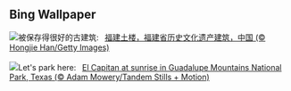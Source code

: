 ## Bing Wallpaper
![](https://www.bing.com/th?id=OHR.TulouFujian_ZH-CN4287018074_UHD.jpg&w=1000)被保存得很好的古建筑:&nbsp;&ensp;[福建土楼，福建省历史文化遗产建筑，中国 (© Hongjie Han/Getty Images)](https://www.bing.com/th?id=OHR.TulouFujian_ZH-CN4287018074_UHD.jpg)
<br><br/>
![](https://www.bing.com/th?id=OHR.GuadalupeTexas_EN-US5906260854_UHD.jpg&w=1000)Let's park here:&nbsp;&ensp;[El Capitan at sunrise in Guadalupe Mountains National Park, Texas (© Adam Mowery/Tandem Stills + Motion)](https://www.bing.com/th?id=OHR.GuadalupeTexas_EN-US5906260854_UHD.jpg)
<br><br/>
